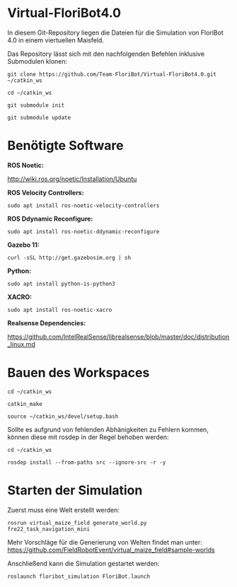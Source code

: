 # Virtual-FloriBot4.0
In diesem Git-Repository liegen die Dateien für die Simulation von FloriBot 4.0 in einem viertuellen Maisfeld.

Das Repository lässt sich mit den nachfolgenden Befehlen inklusive Submodulen klonen:
```
git clone https://github.com/Team-FloriBot/Virtual-FloriBot4.0.git ~/catkin_ws
```
```
cd ~/catkin_ws
```
```
git submodule init
```
```
git submodule update
```    


# Benötigte Software
**ROS Noetic:**

http://wiki.ros.org/noetic/Installation/Ubuntu

**ROS Velocity Controllers:**
```
sudo apt install ros-noetic-velocity-controllers
```    
**ROS Ddynamic Reconfigure:**
```
sudo apt install ros-noetic-ddynamic-reconfigure
```    
**Gazebo 11:** 
```
curl -sSL http://get.gazebosim.org | sh
```    
**Python:** 
```
sudo apt install python-is-python3
```    
**XACRO:**
```
sudo apt install ros-noetic-xacro
```
**Realsense Dependencies:**

https://github.com/IntelRealSense/librealsense/blob/master/doc/distribution_linux.md

# Bauen des Workspaces
```
cd ~/catkin_ws 
```
```
catkin_make
```    
```
source ~/catkin_ws/devel/setup.bash
```    
Sollte es aufgrund von fehlenden Abhänigkeiten zu Fehlern kommen, können diese mit rosdep in der Regel behoben werden:
```
cd ~/catkin_ws 
```
```
rosdep install --from-paths src --ignore-src -r -y
```
# Starten der Simulation

Zuerst muss eine Welt erstellt werden:
```
rosrun virtual_maize_field generate_world.py fre22_task_navigation_mini
```
Mehr Vorschläge für die Generierung von Welten findet man unter: https://github.com/FieldRobotEvent/virtual_maize_field#sample-worlds

Anschließend kann die Simulation gestartet werden:
```
roslaunch floribot_simulation FloriBot.launch 
```
